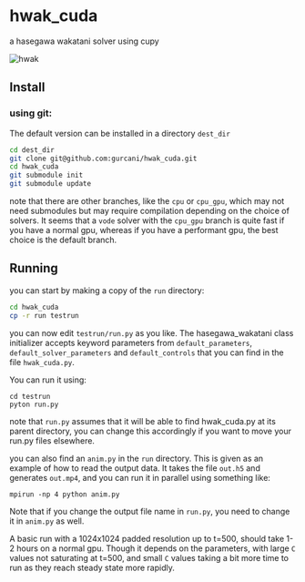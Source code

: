 # hwak_cuda
a hasegawa wakatani solver using cupy

![hwak](https://media.giphy.com/media/v1.Y2lkPTc5MGI3NjExM3d5bjA5eXR2dTRoODZxN2FoajZucGVicGFrazl4bWd1bHl6Y3R5cCZlcD12MV9pbnRlcm5hbF9naWZfYnlfaWQmY3Q9Zw/7iNNeQLJJ1PFCZNkm5/giphy-downsized-large.gif)

## Install

### using git:
The default version can be installed in a directory `dest_dir`

```bash
cd dest_dir
git clone git@github.com:gurcani/hwak_cuda.git
cd hwak_cuda
git submodule init
git submodule update
```
note that there are other branches, like the `cpu` or `cpu_gpu`, which may not need submodules but may require compilation depending on the choice of solvers. It seems that a `vode` solver with the `cpu_gpu` branch is quite fast if you have a normal gpu, whereas if you have a performant gpu, the best choice is the default branch.

## Running

you can start by making a copy of the `run` directory:

```bash
cd hwak_cuda
cp -r run testrun
```

you can now edit `testrun/run.py` as you like. The hasegawa_wakatani class initializer accepts keyword parameters from `default_parameters`, `default_solver_parameters` and `default_controls` that you can find in the file `hwak_cuda.py`.

You can run it using:

```
cd testrun
pyton run.py
```
note that `run.py` assumes that it will be able to find hwak_cuda.py at its parent directory, you can change this accordingly if you want to move your run.py files elsewhere.

you can also find an `anim.py` in the `run` directory. This is given as an example of how to read the output data. It takes the file `out.h5` and generates `out.mp4`, and you can run it in parallel using something like:

```
mpirun -np 4 python anim.py
```
Note that if you change the output file name in `run.py`, you need to change it in `anim.py` as well.

A basic run with a 1024x1024 padded resolution up to t=500, should take 1-2 hours on a normal gpu. Though it depends on the parameters, with large `C` values not saturating at t=500, and small `C` values taking a bit more time to run as they reach steady state more rapidly.
